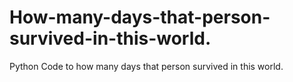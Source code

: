 # How-many-days-that-person-survived-in-this-world.
Python Code to how many days that person survived in  this world.
